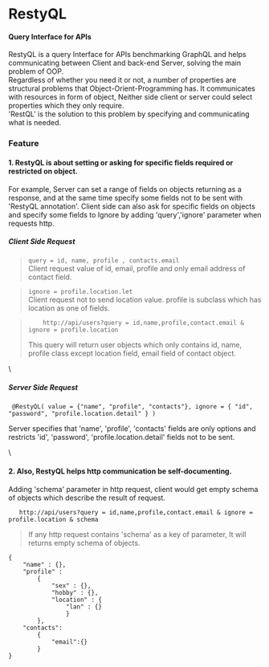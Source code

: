 # RestyQL
#### Query Interface for APIs

RestyQL is a query Interface for APIs benchmarking GraphQL and helps communicating between Client and back-end Server, solving the main problem of OOP.\
Regardless of whether you need it or not, a number of properties are structural problems that Object-Orient-Programming has.
It communicates with resources in form of object, Neither side client or server could select properties which they only require.\
'RestQL' is the solution to this problem by specifying and communicating what is needed.


### Feature
#### 1. RestyQL is about setting or asking for specific fields required or restricted on object.
   For example, Server can set a range of fields on objects returning as a response, and at the same time specify some fields not to be sent with 'RestyQL annotation'. Client side can also ask for specific fields on objects and specify some fields to Ignore by adding 'query','ignore' parameter when requests http.

   ##### Client Side Request 
  > `query = id, name, profile , contacts.email `   
  > Client request value of id, email, profile and only email address of contact field.
     
      
  >`ignore = profile.location.let `\
  > Client request not to send location value. profile is subclass which has location as one of fields.
            
            
            
     
  >         http://api/users?query = id,name,profile,contact.email & ignore = profile.location
  > This query will return user objects which only contains id, name, profile class except location field, email field of contact object.
   
   
  
 \\
   ##### Server Side Request
     @RestyQL( value = {"name", "profile", "contacts"}, ignore = { "id", "password", "profile.location.detail" } )
    
   
   Server specifies that 'name', 'profile', 'contacts' fields are only options and restricts 'id', 'password', 'profile.location.detail' fields not to be sent.
   
   
  
  
  
  
 \\  
#### 2. Also, RestyQL helps http communication be self-documenting.
   Adding 'schema' parameter in http request, client would get empty schema of objects which describe the result of request.
    
       http://api/users?query = id,name,profile,contact.email & ignore = profile.location & schema
       
    
  > If any http request contains 'schema' as a key of parameter, It will returns empty schema of objects.
  >
    {
    	"name" : {},
    	"profile" :
    		{
    			"sex" : {},
    			"hobby" : {},
    			"location" : {
    				"lan" : {}
    			    }
    		},
    	"contacts":
    		{
    			"email":{}
    		}
    }
    
